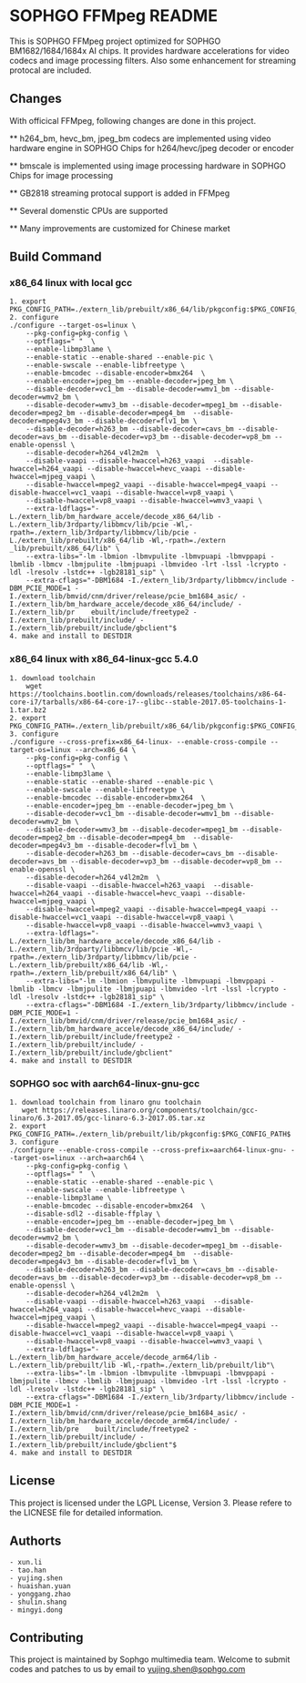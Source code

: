 SOPHGO FFMpeg README
====================

This is SOPHGO FFMpeg project optimized for SOPHGO BM1682/1684/1684x AI chips. It provides hardware accelerations for video codecs 
and image processing filters. Also some enhancement for streaming protocal are included. 

## Changes
With officical FFMpeg, following changes are done in this project. 

** h264_bm, hevc_bm, jpeg_bm codecs are implemented using video hardware engine in SOPHGO Chips for h264/hevc/jpeg decoder or encoder

** bmscale is implemented using image processing hardware in SOPHGO Chips for image processing

** GB2818 streaming protocal support is added in FFMpeg

** Several domenstic CPUs are supported

** Many improvements are customized for Chinese market

## Build Command

### x86_64 linux with local gcc
    1. export PKG_CONFIG_PATH=./extern_lib/prebuilt/x86_64/lib/pkgconfig:$PKG_CONFIG_PATH$
    2. configure
    ./configure --target-os=linux \
        --pkg-config=pkg-config \
        --optflags=" "  \
        --enable-libmp3lame \
        --enable-static --enable-shared --enable-pic \
        --enable-swscale --enable-libfreetype \
        --enable-bmcodec --disable-encoder=bmx264  \
        --enable-encoder=jpeg_bm --enable-decoder=jpeg_bm \
        --disable-decoder=vc1_bm --disable-decoder=wmv1_bm --disable-decoder=wmv2_bm \
        --disable-decoder=wmv3_bm --disable-decoder=mpeg1_bm --disable-decoder=mpeg2_bm --disable-decoder=mpeg4_bm  --disable-decoder=mpeg4v3_bm --disable-decoder=flv1_bm \
        --disable-decoder=h263_bm --disable-decoder=cavs_bm --disable-decoder=avs_bm --disable-decoder=vp3_bm --disable-decoder=vp8_bm --enable-openssl \
        --disable-decoder=h264_v4l2m2m  \
        --disable-vaapi --disable-hwaccel=h263_vaapi  --disable-hwaccel=h264_vaapi --disable-hwaccel=hevc_vaapi --disable-hwaccel=mjpeg_vaapi \
        --disable-hwaccel=mpeg2_vaapi --disable-hwaccel=mpeg4_vaapi --disable-hwaccel=vc1_vaapi --disable-hwaccel=vp8_vaapi \
        --disable-hwaccel=vp8_vaapi --disable-hwaccel=wmv3_vaapi \
        --extra-ldflags="-L./extern_lib/bm_hardware_accele/decode_x86_64/lib -L./extern_lib/3rdparty/libbmcv/lib/pcie -Wl,-rpath=./extern_lib/3rdparty/libbmcv/lib/pcie -L./extern_lib/prebuilt/x86_64/lib -Wl,-rpath=./extern    _lib/prebuilt/x86_64/lib" \
        --extra-libs="-lm -lbmion -lbmvpulite -lbmvpuapi -lbmvppapi -lbmlib -lbmcv -lbmjpulite -lbmjpuapi -lbmvideo -lrt -lssl -lcrypto -ldl -lresolv -lstdc++ -lgb28181_sip" \
        --extra-cflags="-DBM1684 -I./extern_lib/3rdparty/libbmcv/include -DBM_PCIE_MODE=1 -I./extern_lib/bmvid/cnm/driver/release/pcie_bm1684_asic/ -I./extern_lib/bm_hardware_accele/decode_x86_64/include/ -I./extern_lib/pr    ebuilt/include/freetype2 -I./extern_lib/prebuilt/include/ -I./extern_lib/prebuilt/include/gbclient"$
	4. make and install to DESTDIR

### x86_64 linux with x86_64-linux-gcc 5.4.0
	1. download toolchain 
		wget https://toolchains.bootlin.com/downloads/releases/toolchains/x86-64-core-i7/tarballs/x86-64-core-i7--glibc--stable-2017.05-toolchains-1-1.tar.bz2
    2. export PKG_CONFIG_PATH=./extern_lib/prebuilt/x86_64/lib/pkgconfig:$PKG_CONFIG_PATH$
    3. configure
    ./configure --cross-prefix=x86_64-linux- --enable-cross-compile --target-os=linux --arch=x86_64 \
        --pkg-config=pkg-config \
        --optflags=" "  \
        --enable-libmp3lame \
        --enable-static --enable-shared --enable-pic \
        --enable-swscale --enable-libfreetype \
        --enable-bmcodec --disable-encoder=bmx264  \
        --enable-encoder=jpeg_bm --enable-decoder=jpeg_bm \
        --disable-decoder=vc1_bm --disable-decoder=wmv1_bm --disable-decoder=wmv2_bm \
        --disable-decoder=wmv3_bm --disable-decoder=mpeg1_bm --disable-decoder=mpeg2_bm --disable-decoder=mpeg4_bm  --disable-decoder=mpeg4v3_bm --disable-decoder=flv1_bm \
        --disable-decoder=h263_bm --disable-decoder=cavs_bm --disable-decoder=avs_bm --disable-decoder=vp3_bm --disable-decoder=vp8_bm --enable-openssl \
        --disable-decoder=h264_v4l2m2m  \
        --disable-vaapi --disable-hwaccel=h263_vaapi  --disable-hwaccel=h264_vaapi --disable-hwaccel=hevc_vaapi --disable-hwaccel=mjpeg_vaapi \
        --disable-hwaccel=mpeg2_vaapi --disable-hwaccel=mpeg4_vaapi --disable-hwaccel=vc1_vaapi --disable-hwaccel=vp8_vaapi \
        --disable-hwaccel=vp8_vaapi --disable-hwaccel=wmv3_vaapi \
        --extra-ldflags="-L./extern_lib/bm_hardware_accele/decode_x86_64/lib -L./extern_lib/3rdparty/libbmcv/lib/pcie -Wl,-rpath=./extern_lib/3rdparty/libbmcv/lib/pcie -L./extern_lib/prebuilt/x86_64/lib -Wl,-rpath=./extern_lib/prebuilt/x86_64/lib" \
        --extra-libs="-lm -lbmion -lbmvpulite -lbmvpuapi -lbmvppapi -lbmlib -lbmcv -lbmjpulite -lbmjpuapi -lbmvideo -lrt -lssl -lcrypto -ldl -lresolv -lstdc++ -lgb28181_sip" \
        --extra-cflags="-DBM1684 -I./extern_lib/3rdparty/libbmcv/include -DBM_PCIE_MODE=1 -I./extern_lib/bmvid/cnm/driver/release/pcie_bm1684_asic/ -I./extern_lib/bm_hardware_accele/decode_x86_64/include/ -I./extern_lib/prebuilt/include/freetype2 -I./extern_lib/prebuilt/include/ -I./extern_lib/prebuilt/include/gbclient"
	4. make and install to DESTDIR
	
### SOPHGO soc with aarch64-linux-gnu-gcc
	1. download toolchain from linaro gnu toolchain
	   wget https://releases.linaro.org/components/toolchain/gcc-linaro/6.3-2017.05/gcc-linaro-6.3-2017.05.tar.xz
    2. export PKG_CONFIG_PATH=./extern_lib/prebuilt/lib/pkgconfig:$PKG_CONFIG_PATH$
    3. configure
	./configure --enable-cross-compile --cross-prefix=aarch64-linux-gnu- --target-os=linux --arch=aarch64 \
        --pkg-config=pkg-config \
        --optflags=" "  \
        --enable-static --enable-shared --enable-pic \
        --enable-swscale --enable-libfreetype \
        --enable-libmp3lame \
        --enable-bmcodec --disable-encoder=bmx264  \
        --disable-sdl2 --disable-ffplay \
        --enable-encoder=jpeg_bm --enable-decoder=jpeg_bm \
        --disable-decoder=vc1_bm --disable-decoder=wmv1_bm --disable-decoder=wmv2_bm \
        --disable-decoder=wmv3_bm --disable-decoder=mpeg1_bm --disable-decoder=mpeg2_bm --disable-decoder=mpeg4_bm  --disable-decoder=mpeg4v3_bm --disable-decoder=flv1_bm \
        --disable-decoder=h263_bm --disable-decoder=cavs_bm --disable-decoder=avs_bm --disable-decoder=vp3_bm --disable-decoder=vp8_bm --enable-openssl \
        --disable-decoder=h264_v4l2m2m  \
        --disable-vaapi --disable-hwaccel=h263_vaapi  --disable-hwaccel=h264_vaapi --disable-hwaccel=hevc_vaapi --disable-hwaccel=mjpeg_vaapi \
        --disable-hwaccel=mpeg2_vaapi --disable-hwaccel=mpeg4_vaapi --disable-hwaccel=vc1_vaapi --disable-hwaccel=vp8_vaapi \
        --disable-hwaccel=vp8_vaapi --disable-hwaccel=wmv3_vaapi \
        --extra-ldflags="-L./extern_lib/bm_hardware_accele/decode_arm64/lib -L./extern_lib/prebuilt/lib -Wl,-rpath=./extern_lib/prebuilt/lib"\
        --extra-libs="-lm -lbmion -lbmvpulite -lbmvpuapi -lbmvppapi -lbmjpulite -lbmcv -lbmlib -lbmjpuapi -lbmvideo -lrt -lssl -lcrypto -ldl -lresolv -lstdc++ -lgb28181_sip" \
        --extra-cflags="-DBM1684 -I./extern_lib/3rdparty/libbmcv/include -DBM_PCIE_MODE=1 -I./extern_lib/bmvid/cnm/driver/release/pcie_bm1684_asic/ -I./extern_lib/bm_hardware_accele/decode_arm64/include/ -I./extern_lib/pre    built/include/freetype2 -I./extern_lib/prebuilt/include/ -I./extern_lib/prebuilt/include/gbclient"$
	4. make and install to DESTDIR
		
## License

This project is licensed under the LGPL License, Version 3. Please refere to the LICNESE file for detailed information. 

## Authorts

	- xun.li  
	- tao.han
	- yujing.shen
	- huaishan.yuan
	- yonggang.zhao 
	- shulin.shang
	- mingyi.dong
	
## Contributing

This project is maintained by Sophgo multimedia team. Welcome to submit codes and patches to us by email to yujing.shen@sophgo.com
